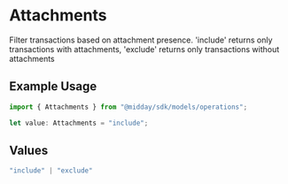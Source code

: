 # Attachments

Filter transactions based on attachment presence. 'include' returns only transactions with attachments, 'exclude' returns only transactions without attachments

## Example Usage

```typescript
import { Attachments } from "@midday/sdk/models/operations";

let value: Attachments = "include";
```

## Values

```typescript
"include" | "exclude"
```